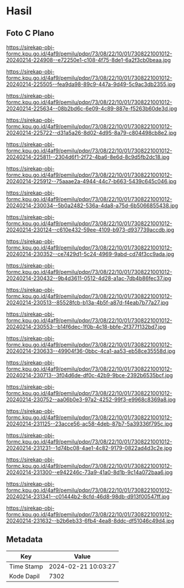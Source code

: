 # Hasil

## Foto C Plano

https://sirekap-obj-formc.kpu.go.id/4af9/pemilu/pdpr/73/08/22/10/01/7308221001012-20240214-224908--e72250e1-c108-4f75-8de1-6a2f3cb0beaa.jpg

https://sirekap-obj-formc.kpu.go.id/4af9/pemilu/pdpr/73/08/22/10/01/7308221001012-20240214-225505--fea9da98-89c9-447a-9d49-5c9ac3db2355.jpg

https://sirekap-obj-formc.kpu.go.id/4af9/pemilu/pdpr/73/08/22/10/01/7308221001012-20240214-225634--08b2bd6c-6e09-4c89-887e-f5263b60de3d.jpg

https://sirekap-obj-formc.kpu.go.id/4af9/pemilu/pdpr/73/08/22/10/01/7308221001012-20240214-225722--d31a5a26-8d02-4d95-8a79-c804498cb8e2.jpg

https://sirekap-obj-formc.kpu.go.id/4af9/pemilu/pdpr/73/08/22/10/01/7308221001012-20240214-225811--2304d6f1-2f72-4ba6-8e6d-8c9d5fb2dc18.jpg

https://sirekap-obj-formc.kpu.go.id/4af9/pemilu/pdpr/73/08/22/10/01/7308221001012-20240214-225912--75aaae2a-4944-44c7-b663-5439c645c046.jpg

https://sirekap-obj-formc.kpu.go.id/4af9/pemilu/pdpr/73/08/22/10/01/7308221001012-20240214-230034--5b0a2482-536a-4da8-a75d-6b5066855438.jpg

https://sirekap-obj-formc.kpu.go.id/4af9/pemilu/pdpr/73/08/22/10/01/7308221001012-20240214-230124--c610e432-59ee-4109-b973-d937739accdb.jpg

https://sirekap-obj-formc.kpu.go.id/4af9/pemilu/pdpr/73/08/22/10/01/7308221001012-20240214-230352--ce7429d1-5c24-4969-9abd-cd74f3cc9ada.jpg

https://sirekap-obj-formc.kpu.go.id/4af9/pemilu/pdpr/73/08/22/10/01/7308221001012-20240214-230432--9b4d3611-0512-4d28-a1ac-7db4b86fec37.jpg

https://sirekap-obj-formc.kpu.go.id/4af9/pemilu/pdpr/73/08/22/10/01/7308221001012-20240214-230513--85528fcb-b13a-4b5f-a87d-f4eab7b77a27.jpg

https://sirekap-obj-formc.kpu.go.id/4af9/pemilu/pdpr/73/08/22/10/01/7308221001012-20240214-230553--b14f6dec-1f0b-4c18-bbfe-2f377f132bd7.jpg

https://sirekap-obj-formc.kpu.go.id/4af9/pemilu/pdpr/73/08/22/10/01/7308221001012-20240214-230633--49904f36-0bbc-4ca1-aa53-eb58ce35558d.jpg

https://sirekap-obj-formc.kpu.go.id/4af9/pemilu/pdpr/73/08/22/10/01/7308221001012-20240214-230713--3f04d6de-df0c-42b9-9bce-2392b6535bcf.jpg

https://sirekap-obj-formc.kpu.go.id/4af9/pemilu/pdpr/73/08/22/10/01/7308221001012-20240214-230752--aa06b0e3-97a2-4252-99f3-e9968c8369a8.jpg

https://sirekap-obj-formc.kpu.go.id/4af9/pemilu/pdpr/73/08/22/10/01/7308221001012-20240214-231125--23acce56-ac58-4deb-87b7-5a39336f795c.jpg

https://sirekap-obj-formc.kpu.go.id/4af9/pemilu/pdpr/73/08/22/10/01/7308221001012-20240214-231231--1d74bc08-4ae1-4c82-9179-0822ad4d3c2e.jpg

https://sirekap-obj-formc.kpu.go.id/4af9/pemilu/pdpr/73/08/22/10/01/7308221001012-20240214-231300--e942246c-73a9-41a0-8d1b-9c14a072baa6.jpg

https://sirekap-obj-formc.kpu.go.id/4af9/pemilu/pdpr/73/08/22/10/01/7308221001012-20240214-231341--c01444b2-8cfd-46d8-98db-d913f00547ff.jpg

https://sirekap-obj-formc.kpu.go.id/4af9/pemilu/pdpr/73/08/22/10/01/7308221001012-20240214-231632--b2b6eb33-6fb4-4ea8-8ddc-df51046c49d4.jpg


## Metadata

| Key        | Value               |
| ---------- | ------------------- |
| Time Stamp | 2024-02-21 10:03:27 |
| Kode Dapil | 7302                |




